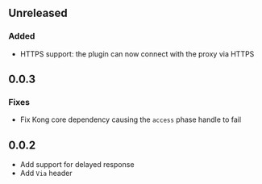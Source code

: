 ## Unreleased

### Added

* HTTPS support: the plugin can now connect with the proxy via HTTPS

## 0.0.3

### Fixes

* Fix Kong core dependency causing the `access` phase handle to fail

## 0.0.2

* Add support for delayed response
* Add `Via` header

